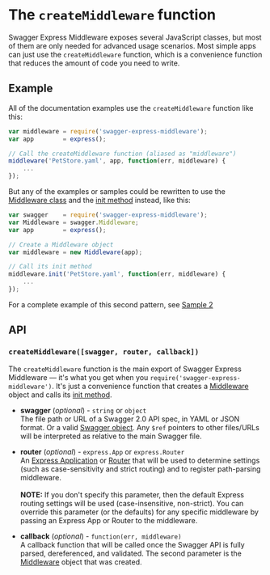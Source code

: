 The `createMiddleware` function
================================
Swagger Express Middleware exposes several JavaScript classes, but most of them are only needed for advanced usage scenarios.  Most simple apps can just use the `createMiddleware` function, which is a convenience function that reduces the amount of code you need to write.


Example
--------------------------
All of the documentation examples use the `createMiddleware` function like this:

````javascript
var middleware = require('swagger-express-middleware');
var app        = express();

// Call the createMiddleware function (aliased as "middleware")
middleware('PetStore.yaml', app, function(err, middleware) { 
    ... 
});
````

But any of the examples or samples could be rewritten to use the [Middleware class](Middleware.md) and the [init method](Middleware.md#initswagger-callback) instead, like this:

````javascript
var swagger    = require('swagger-express-middleware');
var Middleware = swagger.Middleware;
var app        = express();

// Create a Middleware object
var middleware = new Middleware(app);

// Call its init method
middleware.init('PetStore.yaml', function(err, middleware) { 
    ... 
});
````
For a complete example of this second pattern, see [Sample 2](../../samples/sample2.js)


API
----------------------
### `createMiddleware([swagger, router, callback])`
The `createMiddleware` function is the main export of Swagger Express Middleware &mdash; it's what you get when you `require('swagger-express-middleware')`.  It's just a convenience function that creates a [Middleware](Middleware.md) object and calls its [init method](Middleware.md#initswagger-callback).

* __swagger__ (_optional_) - `string` or `object`<br>
The file path or URL of a Swagger 2.0 API spec, in YAML or JSON format. Or a valid [Swagger object](https://github.com/swagger-api/swagger-spec/blob/master/versions/2.0.md#swagger-object).  Any `$ref` pointers to other files/URLs will be interpreted as relative to the main Swagger file.

* __router__ (_optional_) - `express.App` or `express.Router`<br>
An [Express Application](http://expressjs.com/4x/api.html#application) or [Router](http://expressjs.com/4x/api.html#router) that will be used to determine settings (such as case-sensitivity and strict routing) and to register path-parsing middleware.
<br><br>
__NOTE:__ If you don't specify this parameter, then the default Express routing settings will be used (case-insensitive, non-strict).  You can override this parameter (or the defaults) for any specific middleware by passing an Express App or Router to the middleware.

* __callback__ (_optional_) - `function(err, middleware)`<br>
A callback function that will be called once the Swagger API is fully parsed, dereferenced, and validated. The second parameter is the [Middleware](Middleware.md) object that was created.
